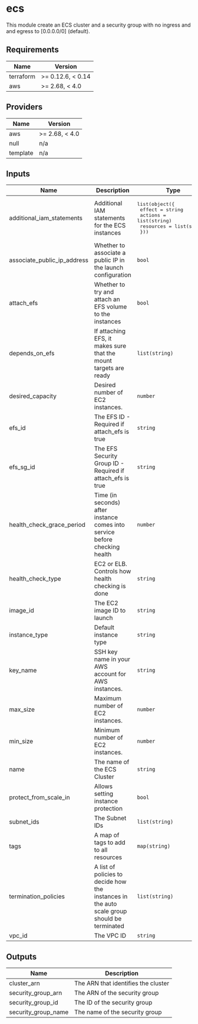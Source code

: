 # ecs
This module create an ECS cluster and a security group with no ingress and and egress to [0.0.0.0/0] (default).

<!-- BEGINNING OF PRE-COMMIT-TERRAFORM DOCS HOOK -->
## Requirements

| Name | Version |
|------|---------|
| terraform | >= 0.12.6, < 0.14 |
| aws | >= 2.68, < 4.0 |

## Providers

| Name | Version |
|------|---------|
| aws | >= 2.68, < 4.0 |
| null | n/a |
| template | n/a |

## Inputs

| Name | Description | Type | Default | Required |
|------|-------------|------|---------|:--------:|
| additional\_iam\_statements | Additional IAM statements for the ECS instances | <pre>list(object({<br>    effect    = string<br>    actions   = list(string)<br>    resources = list(string)<br>  }))</pre> | `[]` | no |
| associate\_public\_ip\_address | Whether to associate a public IP in the launch configuration | `bool` | `false` | no |
| attach\_efs | Whether to try and attach an EFS volume to the instances | `bool` | `false` | no |
| depends\_on\_efs | If attaching EFS, it makes sure that the mount targets are ready | `list(string)` | `[]` | no |
| desired\_capacity | Desired number of EC2 instances. | `number` | `1` | no |
| efs\_id | The EFS ID - Required if attach\_efs is true | `string` | `""` | no |
| efs\_sg\_id | The EFS Security Group ID - Required if attach\_efs is true | `string` | `""` | no |
| health\_check\_grace\_period | Time (in seconds) after instance comes into service before checking health | `number` | `300` | no |
| health\_check\_type | EC2 or ELB. Controls how health checking is done | `string` | `"EC2"` | no |
| image\_id | The EC2 image ID to launch | `string` | `""` | no |
| instance\_type | Default instance type | `string` | `"t3.medium"` | no |
| key\_name | SSH key name in your AWS account for AWS instances. | `string` | `""` | no |
| max\_size | Maximum number of EC2 instances. | `number` | `1` | no |
| min\_size | Minimum number of EC2 instances. | `number` | `1` | no |
| name | The name of the ECS Cluster | `string` | `""` | no |
| protect\_from\_scale\_in | Allows setting instance protection | `bool` | `false` | no |
| subnet\_ids | The Subnet IDs | `list(string)` | n/a | yes |
| tags | A map of tags to add to all resources | `map(string)` | `{}` | no |
| termination\_policies | A list of policies to decide how the instances in the auto scale group should be terminated | `list(string)` | <pre>[<br>  "OldestInstance",<br>  "Default"<br>]</pre> | no |
| vpc\_id | The VPC ID | `string` | `""` | no |

## Outputs

| Name | Description |
|------|-------------|
| cluster\_arn | The ARN that identifies the cluster |
| security\_group\_arn | The ARN of the security group |
| security\_group\_id | The ID of the security group |
| security\_group\_name | The name of the security group |

<!-- END OF PRE-COMMIT-TERRAFORM DOCS HOOK -->
